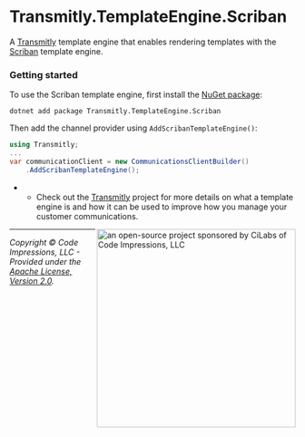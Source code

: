 # Transmitly.TemplateEngine.Scriban

A [Transmitly](https://github.com/transmitly/transmitly) template engine that enables rendering templates with the [Scriban](https://github.com/scriban/scriban) template engine.

### Getting started

To use the Scriban template engine, first install the [NuGet package](https://nuget.org/packages/transmitly.templateengine.scriban):

```shell
dotnet add package Transmitly.TemplateEngine.Scriban
```

Then add the channel provider using `AddScribanTemplateEngine()`:

```csharp
using Transmitly;
...
var communicationClient = new CommunicationsClientBuilder()
	.AddScribanTemplateEngine();
```

* * Check out the [Transmitly](https://github.com/transmitly/transmitly) project for more details on what a template engine is and how it can be used to improve how you manage your customer communications.

<picture>
  <source media="(prefers-color-scheme: dark)" srcset="https://github.com/transmitly/transmitly/assets/3877248/524f26c8-f670-4dfa-be78-badda0f48bfb">
  <img alt="an open-source project sponsored by CiLabs of Code Impressions, LLC" src="https://github.com/transmitly/transmitly/assets/3877248/34239edd-234d-4bee-9352-49d781716364" width="350" align="right">
</picture> 

---------------------------------------------------

_Copyright &copy; Code Impressions, LLC - Provided under the [Apache License, Version 2.0](http://apache.org/licenses/LICENSE-2.0.html)._
